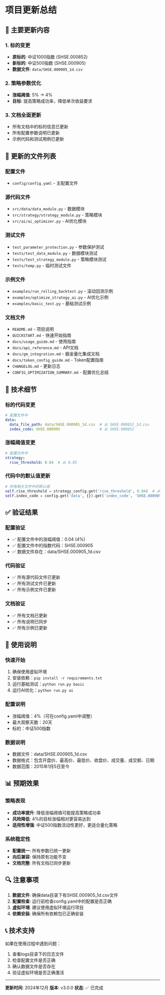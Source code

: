 # 项目更新总结

## 🎯 主要更新内容

### 1. 标的变更
- **原标的**: 中证1000指数 (SHSE.000852)
- **新标的**: 中证500指数 (SHSE.000905)
- **数据文件**: `data/SHSE.000905_1d.csv`

### 2. 策略参数优化
- **涨幅阈值**: 5% → 4%
- **目标**: 提高策略成功率，降低单次收益要求

### 3. 文档全面更新
- 所有文档中的标的信息已更新
- 所有配置参数说明已更新
- 示例代码和测试用例已更新

## 📁 更新的文件列表

### 配置文件
- `config/config.yaml` - 主配置文件

### 源代码文件
- `src/data/data_module.py` - 数据模块
- `src/strategy/strategy_module.py` - 策略模块
- `src/ai/ai_optimizer.py` - AI优化模块

### 测试文件
- `test_parameter_protection.py` - 参数保护测试
- `tests/test_data_module.py` - 数据模块测试
- `tests/test_strategy_module.py` - 策略模块测试
- `tests/temp.py` - 临时测试文件

### 示例文件
- `examples/run_rolling_backtest.py` - 滚动回测示例
- `examples/optimize_strategy_ai.py` - AI优化示例
- `examples/basic_test.py` - 基础测试示例

### 文档文件
- `README.md` - 项目说明
- `QUICKSTART.md` - 快速开始指南
- `docs/usage_guide.md` - 使用指南
- `docs/api_reference.md` - API文档
- `docs/gm_integration.md` - 掘金量化集成文档
- `docs/token_config_guide.md` - Token配置指南
- `CHANGELOG.md` - 更新日志
- `CONFIG_OPTIMIZATION_SUMMARY.md` - 配置优化总结

## 🔧 技术细节

### 标的代码变更
```yaml
# 配置文件中
data:
  data_file_path: data/SHSE.000905_1d.csv  # 从 SHSE.000852_1d.csv
  index_code: SHSE.000905                  # 从 SHSE.000852
```

### 涨幅阈值变更
```yaml
# 配置文件中
strategy:
  rise_threshold: 0.04  # 从 0.05
```

### 代码中的默认值更新
```python
# 所有相关文件中的默认值
self.rise_threshold = strategy_config.get('rise_threshold', 0.04)  # 从 0.05
self.index_code = config.get('data', {}).get('index_code', 'SHSE.000905')  # 从 SHSE.000852
```

## ✅ 验证结果

### 配置验证
- ✅ 配置文件中的涨幅阈值：0.04 (4%)
- ✅ 配置文件中的指数代码：SHSE.000905
- ✅ 数据文件存在：data/SHSE.000905_1d.csv

### 代码验证
- ✅ 所有源代码文件已更新
- ✅ 所有测试文件已更新
- ✅ 所有示例文件已更新

### 文档验证
- ✅ 所有文档已更新
- ✅ 所有说明已同步
- ✅ 所有示例已更新

## 🚀 使用说明

### 快速开始
1. 确保使用虚拟环境
2. 安装依赖：`pip install -r requirements.txt`
3. 运行基础测试：`python run.py basic`
4. 运行AI优化：`python run.py ai`

### 配置说明
- 涨幅阈值：4%（可在config.yaml中调整）
- 最大观察天数：20天
- 标的：中证500指数

### 数据说明
- 数据文件：data/SHSE.000905_1d.csv
- 数据格式：包含开盘价、最高价、最低价、收盘价、成交量、成交额、日期
- 数据范围：2015年1月5日至今

## 📊 预期效果

### 策略表现
- **成功率提升**: 降低涨幅阈值可能提高策略成功率
- **风险降低**: 4%的目标涨幅相对更容易达到
- **适用性增强**: 中证500指数流动性更好，更适合量化策略

### 系统稳定性
- **配置统一**: 所有参数已统一更新
- **向后兼容**: 保持原有功能不变
- **文档完整**: 所有文档已同步更新

## 🔍 注意事项

1. **数据文件**: 确保data目录下有SHSE.000905_1d.csv文件
2. **配置检查**: 运行前检查config.yaml中的配置是否正确
3. **虚拟环境**: 建议使用虚拟环境运行项目
4. **依赖安装**: 确保所有依赖包已正确安装

## 📞 技术支持

如果在使用过程中遇到问题：
1. 查看logs目录下的日志文件
2. 检查配置文件是否正确
3. 确认数据文件是否存在
4. 验证虚拟环境是否正确激活

---

**更新时间**: 2024年12月
**版本**: v3.0.0
**状态**: ✅ 已完成 